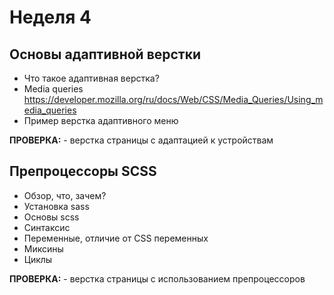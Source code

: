 # Неделя 4

## Основы адаптивной верстки

- Что такое адаптивная верстка?
- Media queries https://developer.mozilla.org/ru/docs/Web/CSS/Media_Queries/Using_media_queries
- Пример верстка адаптивного меню

**ПРОВЕРКА:** - верстка страницы с адаптацией к устройствам

## Препроцессоры SCSS

- Обзор, что, зачем?
- Установка sass 
- Основы scss
- Синтаксис
- Переменные, отличие от CSS переменных
- Миксины
- Циклы

**ПРОВЕРКА:** - верстка страницы с использованием препроцессоров

